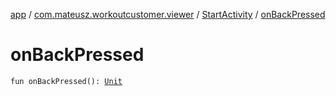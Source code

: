 [app](../../index.md) / [com.mateusz.workoutcustomer.viewer](../index.md) / [StartActivity](index.md) / [onBackPressed](./on-back-pressed.md)

# onBackPressed

`fun onBackPressed(): `[`Unit`](https://kotlinlang.org/api/latest/jvm/stdlib/kotlin/-unit/index.html)